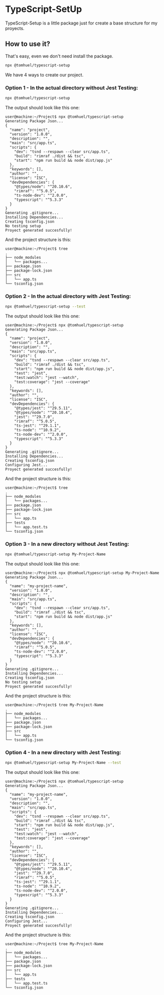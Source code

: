 # TypeScript-SetUp

TypeScript-Setup is a little package just for create a base structure for my proyects.

## How to use it?

That's easy, even we don't need install the package.

```bash
npx @tomhuel/typescript-setup
```

We have 4 ways to create our project.

### Option 1 - In the actual directory without Jest Testing:

```bash
npx @tomhuel/typescript-setup
```

The output should look like this one:

```
user@machine:~/Project$ npx @tomhuel/typescript-setup
Generating Package Json...
{
  "name": "project",
  "version": "1.0.0",
  "description": "",
  "main": "src/app.ts",
  "scripts": {
    "dev": "tsnd --respawn --clear src/app.ts",
    "build": "rimraf ./dist && tsc",
    "start": "npm run build && node dist/app.js"
  },
  "keywords": [],
  "author": "",
  "license": "ISC",
  "devDependencies": {
    "@types/node": "^20.10.6",
    "rimraf": "^5.0.5",
    "ts-node-dev": "^2.0.0",
    "typescript": "^5.3.3"
  }
}
Generating .gitignore...
Installing Dependencies...
Creating tsconfig.json
No testing setup
Proyect generated succesfully!
```

And the project structure is this:

```
user@machine:~/Project$ tree
.
├── node_modules
│   └── packages...
├── package.json
├── package-lock.json
├── src
│   └── app.ts
└── tsconfig.json
```

### Option 2 - In the actual directory with Jest Testing:

```bash
npx @tomhuel/typescript-setup --test
```

The output should look like this one:

```
user@machine:~/Project$ npx @tomhuel/typescript-setup
Generating Package Json...
{
  "name": "project",
  "version": "1.0.0",
  "description": "",
  "main": "src/app.ts",
  "scripts": {
    "dev": "tsnd --respawn --clear src/app.ts",
    "build": "rimraf ./dist && tsc",
    "start": "npm run build && node dist/app.js",
    "test": "jest",
    "test:watch": "jest --watch",
    "test:coverage": "jest --coverage"
  },
  "keywords": [],
  "author": "",
  "license": "ISC",
  "devDependencies": {
    "@types/jest": "^29.5.11",
    "@types/node": "^20.10.4",
    "jest": "^29.7.0",
    "rimraf": "^5.0.5",
    "ts-jest": "^29.1.1",
    "ts-node": "^10.9.2",
    "ts-node-dev": "^2.0.0",
    "typescript": "^5.3.3"
  }
}
Generating .gitignore...
Installing Dependencies...
Creating tsconfig.json
Configuring Jest...
Proyect generated succesfully!
```

And the project structure is this:

```
user@machine:~/Project$ tree
.
├── node_modules
│   └── packages...
├── package.json
├── package-lock.json
├── src
│   └── app.ts
├── tests
│   └── app.test.ts
└── tsconfig.json
```

### Option 3 - In a new directory without Jest Testing:

```bash
npx @tomhuel/typescript-setup My-Project-Name
```

The output should look like this one:

```
user@machine:~/Project$ npx @tomhuel/typescript-setup My-Project-Name
Generating Package Json...
{
  "name": "my-project-name",
  "version": "1.0.0",
  "description": "",
  "main": "src/app.ts",
  "scripts": {
    "dev": "tsnd --respawn --clear src/app.ts",
    "build": "rimraf ./dist && tsc",
    "start": "npm run build && node dist/app.js"
  },
  "keywords": [],
  "author": "",
  "license": "ISC",
  "devDependencies": {
    "@types/node": "^20.10.6",
    "rimraf": "^5.0.5",
    "ts-node-dev": "^2.0.0",
    "typescript": "^5.3.3"
  }
}
Generating .gitignore...
Installing Dependencies...
Creating tsconfig.json
No testing setup
Proyect generated succesfully!
```

And the project structure is this:

```
user@machine:~/Project$ tree My-Project-Name
.
├── node_modules
│   └── packages...
├── package.json
├── package-lock.json
├── src
│   └── app.ts
└── tsconfig.json
```

### Option 4 - In a new directory with Jest Testing:

```bash
npx @tomhuel/typescript-setup My-Project-Name --test
```

The output should look like this one:

```
user@machine:~/Project$ npx @tomhuel/typescript-setup
Generating Package Json...
{
  "name": "my-project-name",
  "version": "1.0.0",
  "description": "",
  "main": "src/app.ts",
  "scripts": {
    "dev": "tsnd --respawn --clear src/app.ts",
    "build": "rimraf ./dist && tsc",
    "start": "npm run build && node dist/app.js",
    "test": "jest",
    "test:watch": "jest --watch",
    "test:coverage": "jest --coverage"
  },
  "keywords": [],
  "author": "",
  "license": "ISC",
  "devDependencies": {
    "@types/jest": "^29.5.11",
    "@types/node": "^20.10.4",
    "jest": "^29.7.0",
    "rimraf": "^5.0.5",
    "ts-jest": "^29.1.1",
    "ts-node": "^10.9.2",
    "ts-node-dev": "^2.0.0",
    "typescript": "^5.3.3"
  }
}
Generating .gitignore...
Installing Dependencies...
Creating tsconfig.json
Configuring Jest...
Proyect generated succesfully!
```

And the project structure is this:

```
user@machine:~/Project$ tree My-Project-Name
.
├── node_modules
│   └── packages...
├── package.json
├── package-lock.json
├── src
│   └── app.ts
├── tests
│   └── app.test.ts
└── tsconfig.json
```